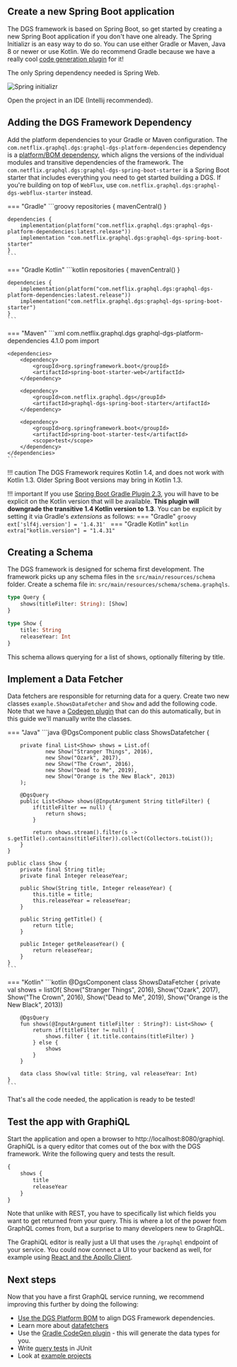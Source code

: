 ## Create a new Spring Boot application

The DGS framework is based on Spring Boot, so get started by creating a new Spring Boot application if you don't have one already.
The Spring Initializr is an easy way to do so.
You can use either Gradle or Maven, Java 8 or newer or use Kotlin.
We do recommend Gradle because we have a really cool [code generation plugin](../generating-code-from-schema) for it!

The only Spring dependency needed is Spring Web.

![Spring initializr](images/initializr.png)

Open the project in an IDE (Intellij recommended).

## Adding the DGS Framework Dependency

Add the platform dependencies to your Gradle or Maven configuration.
The `com.netflix.graphql.dgs:graphql-dgs-platform-dependencies` dependency is a [platform/BOM dependency](https://netflix.github.io/dgs/advanced/platform-bom/), which aligns the versions of the individual modules and transitive dependencies of the framework.
The `com.netflix.graphql.dgs:graphql-dgs-spring-boot-starter` is a Spring Boot starter that includes everything you need to get started building a DGS.
If you're building on top of `WebFlux`, use `com.netflix.graphql.dgs:graphql-dgs-webflux-starter` instead.

=== "Gradle"
    ```groovy
    repositories {
        mavenCentral()
    }

    dependencies {
        implementation(platform("com.netflix.graphql.dgs:graphql-dgs-platform-dependencies:latest.release"))
        implementation "com.netflix.graphql.dgs:graphql-dgs-spring-boot-starter"
    }
    ```
=== "Gradle Kotlin"
    ```kotlin
    repositories {
        mavenCentral()
    }

    dependencies {
        implementation(platform("com.netflix.graphql.dgs:graphql-dgs-platform-dependencies:latest.release"))
        implementation("com.netflix.graphql.dgs:graphql-dgs-spring-boot-starter")
    }
    ```
=== "Maven"
    ```xml
    <dependencyManagement>
        <dependencies>
            <dependency>
                <groupId>com.netflix.graphql.dgs</groupId>
                <artifactId>graphql-dgs-platform-dependencies</artifactId>
                <!-- The DGS BOM/platform dependency. This is the only place you set version of DGS -->
                <version>4.1.0</version>
                <type>pom</type>
                <scope>import</scope>
            </dependency>
        </dependencies>
    </dependencyManagement>

    <dependencies>
        <dependency>
            <groupId>org.springframework.boot</groupId>
            <artifactId>spring-boot-starter-web</artifactId>
        </dependency>

        <dependency>
            <groupId>com.netflix.graphql.dgs</groupId>
            <artifactId>graphql-dgs-spring-boot-starter</artifactId>
        </dependency>

        <dependency>
            <groupId>org.springframework.boot</groupId>
            <artifactId>spring-boot-starter-test</artifactId>
            <scope>test</scope>
        </dependency>
    </dependencies>
    ```

!!! caution
    The DGS Framework requires Kotlin 1.4, and does not work with Kotlin 1.3. Older Spring Boot versions may bring in Kotlin 1.3.

!!! important
    If you use [Spring Boot Gradle Plugin 2.3], you will have to be explicit on the Kotlin version that
    will be available. **This plugin will downgrade the transitive 1.4 Kotlin version to 1.3**.
    You can be explicit by setting it via Gradle's _extensions_ as follows:
    === "Gradle"
        ```groovy
        ext['slf4j.version'] = '1.4.31'
        ```
    === "Gradle Kotlin"
        ```kotlin
        extra["kotlin.version"] = "1.4.31"
        ```

[Spring Boot Gradle Plugin 2.3]: https://docs.spring.io/spring-boot/docs/2.3.10.RELEASE/gradle-plugin/reference/html/

## Creating a Schema

The DGS framework is designed for schema first development.
The framework picks up any schema files in the `src/main/resources/schema` folder.
Create a schema file in: `src/main/resources/schema/schema.graphqls`.

```graphql
type Query {
    shows(titleFilter: String): [Show]
}

type Show {
    title: String
    releaseYear: Int
}
```

This schema allows querying for a list of shows, optionally filtering by title.

## Implement a Data Fetcher

Data fetchers are responsible for returning data for a query.
Create two new classes `example.ShowsDataFetcher` and `Show` and add the following code.
Note that we have a [Codegen plugin](../generating-code-from-schema) that can do this automatically, but in this guide we'll manually write the classes.

=== "Java"
    ```java
    @DgsComponent
    public class ShowsDatafetcher {

        private final List<Show> shows = List.of(
                new Show("Stranger Things", 2016),
                new Show("Ozark", 2017),
                new Show("The Crown", 2016),
                new Show("Dead to Me", 2019),
                new Show("Orange is the New Black", 2013)
        );

        @DgsQuery
        public List<Show> shows(@InputArgument String titleFilter) {
            if(titleFilter == null) {
                return shows;
            }

            return shows.stream().filter(s -> s.getTitle().contains(titleFilter)).collect(Collectors.toList());
        }
    }

    public class Show {
        private final String title;
        private final Integer releaseYear;

        public Show(String title, Integer releaseYear) {
            this.title = title;
            this.releaseYear = releaseYear;
        }

        public String getTitle() {
            return title;
        }

        public Integer getReleaseYear() {
            return releaseYear;
        }
    }
    ```
=== "Kotlin"
    ```kotlin
    @DgsComponent
    class ShowsDataFetcher {
        private val shows = listOf(
            Show("Stranger Things", 2016),
            Show("Ozark", 2017),
            Show("The Crown", 2016),
            Show("Dead to Me", 2019),
            Show("Orange is the New Black", 2013))

        @DgsQuery
        fun shows(@InputArgument titleFilter : String?): List<Show> {
            return if(titleFilter != null) {
                shows.filter { it.title.contains(titleFilter) }
            } else {
                shows
            }
        }

        data class Show(val title: String, val releaseYear: Int)
    }
    ```

That's all the code needed, the application is ready to be tested!

## Test the app with GraphiQL

Start the application and open a browser to http://localhost:8080/graphiql.
GraphiQL is a query editor that comes out of the box with the DGS framework.
Write the following query and tests the result.

```graphql
{
    shows {
        title
        releaseYear
    }
}
```

Note that unlike with REST, you have to specifically list which fields you want to get returned from your query.
This is where a lot of the power from GraphQL comes from, but a surprise to many developers new to GraphQL.

The GraphiQL editor is really just a UI that uses the `/graphql` endpoint of your service.
You could now connect a UI to your backend as well, for example using [React and the Apollo Client](https://www.apollographql.com/docs/react/).

## Next steps

Now that you have a first GraphQL service running, we recommend improving this further by doing the following:

* [Use the DGS Platform BOM](advanced/platform-bom.md) to align DGS Framework dependencies.
* Learn more about [datafetchers](../datafetching)
* Use the [Gradle CodeGen plugin](../generating-code-from-schema) - this will generate the data types for you.
* Write [query tests](../query-execution-testing) in JUnit
* Look at [example projects](../examples)
